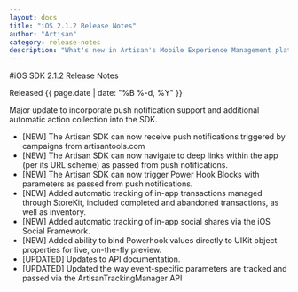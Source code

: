 ```yaml
---
layout: docs
title: "iOS 2.1.2 Release Notes"
author: "Artisan"
category: release-notes
description: "What's new in Artisan's Mobile Experience Management platform."
---
```

#iOS SDK 2.1.2 Release Notes

Released {{ page.date | date: "%B %-d, %Y" }}

Major update to incorporate push notification support and additional automatic action collection into the SDK.

* [NEW] The Artisan SDK can now receive push notifications triggered by campaigns from artisantools.com
* [NEW] The Artisan SDK can now navigate to deep links within the app (per its URL scheme) as passed from push notifications.
* [NEW] The Artisan SDK can now trigger Power Hook Blocks with parameters as passed from push notifications.
* [NEW] Added automatic tracking of in-app transactions managed through StoreKit, included completed and abandoned transactions, as well as inventory.
* [NEW] Added automatic tracking of in-app social shares via the iOS Social Framework.
* [NEW] Added ability to bind Powerhook values directly to UIKit object properties for live, on-the-fly preview.
* [UPDATED] Updates to API documentation.
* [UPDATED] Updated the way event-specific parameters are tracked and passed via the ArtisanTrackingManager API